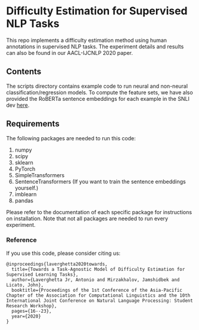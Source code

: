 # Difficulty Estimation for Supervised NLP Tasks

This repo implements a difficulty estimation method using human annotations in supervised NLP tasks. The experiment details and results can also be found in our AACL-IJCNLP 2020 paper.
## Contents
The scripts directory contains example code to run neural and non-neural classification/regression models. To compute the feature sets, we have also provided the RoBERTa sentence embeddings for each example in the SNLI dev [here](https://drive.google.com/file/d/12tWHUSROGQc0AMZOghrgYTfiTJOll9i-/view?usp=sharing).

## Requirements
The following packages are needed to run this code:

1. numpy
2. scipy
3. sklearn
4. PyTorch
5. SimpleTransformers
6. SentenceTransformers (If you want to train the sentence embeddings yourself.)
7. imblearn
8. pandas

Please refer to the documentation of each specific package for instructions on installation. Note that not all packages are needed to run every experiment.

### Reference

If you use this code, please consider citing us:

```
@inproceedings{laverghetta2020towards,
  title={Towards a Task-Agnostic Model of Difficulty Estimation for Supervised Learning Tasks},
  author={Laverghetta Jr, Antonio and Mirzakhalov, Jamshidbek and Licato, John},
  booktitle={Proceedings of the 1st Conference of the Asia-Pacific Chapter of the Association for Computational Linguistics and the 10th International Joint Conference on Natural Language Processing: Student Research Workshop},
  pages={16--23},
  year={2020}
}
```